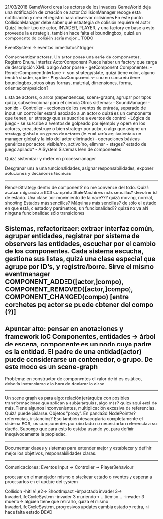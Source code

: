 21/03/2018
GameWorld crea los actores de los invaders
GameWorld deja una notificación de creación de actor
CollisionManager recoge esta notificación y crea el registro para observar colisiones
En este punto CollisionManager debe saber qué estrategia de colisión requiere el actor
Quizá incluír tipo de actor, INVADER, PLAYER, y una factory en base a esto proveede la estrategia, también hace falta el boundingbox, quizá un componente de colisión sería mejor...
TODO 

EventSystem -> eventos inmediatos? trigger

Componentizar actores.
Un actor posee una serie de componentes. Registro Enum. Interfaz ActorComponent
Puede haber un factory que carga de descripción XML o algo
Actor posee
	- getComponent
Componentes:
	- RenderComponentInterface <- son strategy/state, quizá tiene color, alguno tendrá shader, sprite
	- PhysicsComponent <- uno en concreto tiene boundingbox, otros otras formas, material, dimensiones, forma, orientacion/posicion?
	
	
Lista de actores, o árbol (dependencias, scene-graph), agrupar por tipos quizá, subseleccionar para eficiencia
Otros sistemas:
	- SoundManager - sonido
	- Controller - acciones de los eventos de entrada, separado de input, un controller estará asociado a un actor
		o quizá es un componente que tienen, un strategy que se suscribe a eventos de control
	- Lógica de juego - se suscribe a eventos de golpeado por ejemplo y opera en los actores, crea, destruye
		o bien strategy por actor, o algo que asigne un strategy global a un grupo de actores (lo cual sería equivalente a un manager global y la info del actor eliminado)
	- operaciones básicas genéricas por actor. visible/no, activo/no, eliminar
	- stages? estado de juego apilado?
	- AiSystem
	Sistemas leen de componentes
	
Quizá sistemizar y meter en processmanager

Desgranar una a una funcionalidades, asignar responsabilidades, exponer soluciones y decisiones técnicas

----
RenderStrategy dentro de component? no me convence del todo. Quizá acabar migrando a ECS completo
StateMachines más sencillas? devolver id de estado. Una clase por movimiento de la nave???
quizá moving, normal, shooting
Estados más sencillos? Máquinas más sencillas? de sólo el estado en que está, o estado y parámetros, sin funcionalidad??
quizá no va ahí ninguna funcionalidad sólo transiciones

Sistemas, refactorizaer: extraer interfaz común, agrupar entidades, registrar por sistema de observers las entidades, escuchar por el cambio de los componentes. Cada sistema escucha, gestiona sus listas, quizá una clase especial que agrupe por ID's, y registre/borre. Sirve el mismo eventmanager
COMPONENT_ADDED([actor,]compo), COMPONENT_REMOVED([actor,]compo), COMPONENT_CHANGED(compo) [entre corchetes pq actor se puede obtener del compo (?)]
----

Apuntar alto: pensar en anotaciones y framework IoC
Componentes, entidades -> árbol de escena, componente es un nodo cuyo padre es la entidad. El padre de una entidad(actor) puede considerarse un contenedor, o grupo. De este modo es un scene-graph
----
Problema: en constructor de componentes el valor de id es estático, debería instanciarse a la hora de declarar la clase

----
Un scene graph es para algo: relación jerárquica con posibles transformaciones que aplican a subjerarquías, algo más? quizá aquí está de más.
Tiene algunos inconvenientes, multiplicación excesiva de referencias. Quizá puede aislarse. Objetos "proxy". En panda3d NodePointer? referencias, instancing? Eso también desacoplaría completamente el sistema ECS, los componentes por otro lado no necesitarían referencia a su dueño. Supongo que para esto lo estaba usando yo, para definir inequívocamente la propiedad.

----
Documentar clases y sistemas para entender mejor y establecer y definir mejor los objetivos, responsabilidades claras.

----

Comunicaciones:
Eventos
Input -> Controller -> PlayerBehaviour

procesar 
	en el manejador mismo o
	stackear estado o eventos y esperar a procesarlos en el update del system
	
Collision -hit! e1,e2-> ShootImpact -impactado invader 3-> InvaderLifeCycleSystem -invader 3 muriendo-> ...tiempo... -invader 3 muerto-> alguien tiene que retirarlo, quizá el mismo InvaderLifeCycleSystem, progresivos updates cambia estado y retira, ni hace falta estado DEAD
